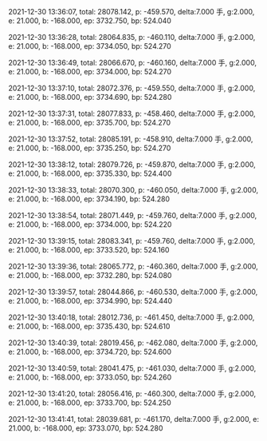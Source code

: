 2021-12-30 13:36:07, total: 28078.142, p: -459.570, delta:7.000 手, g:2.000, e: 21.000, b: -168.000, ep: 3732.750, bp: 524.040

2021-12-30 13:36:28, total: 28064.835, p: -460.110, delta:7.000 手, g:2.000, e: 21.000, b: -168.000, ep: 3734.050, bp: 524.270

2021-12-30 13:36:49, total: 28066.670, p: -460.160, delta:7.000 手, g:2.000, e: 21.000, b: -168.000, ep: 3734.000, bp: 524.270

2021-12-30 13:37:10, total: 28072.376, p: -459.550, delta:7.000 手, g:2.000, e: 21.000, b: -168.000, ep: 3734.690, bp: 524.280

2021-12-30 13:37:31, total: 28077.833, p: -458.460, delta:7.000 手, g:2.000, e: 21.000, b: -168.000, ep: 3735.700, bp: 524.270

2021-12-30 13:37:52, total: 28085.191, p: -458.910, delta:7.000 手, g:2.000, e: 21.000, b: -168.000, ep: 3735.250, bp: 524.270

2021-12-30 13:38:12, total: 28079.726, p: -459.870, delta:7.000 手, g:2.000, e: 21.000, b: -168.000, ep: 3735.330, bp: 524.400

2021-12-30 13:38:33, total: 28070.300, p: -460.050, delta:7.000 手, g:2.000, e: 21.000, b: -168.000, ep: 3734.190, bp: 524.280

2021-12-30 13:38:54, total: 28071.449, p: -459.760, delta:7.000 手, g:2.000, e: 21.000, b: -168.000, ep: 3734.000, bp: 524.220

2021-12-30 13:39:15, total: 28083.341, p: -459.760, delta:7.000 手, g:2.000, e: 21.000, b: -168.000, ep: 3733.520, bp: 524.160

2021-12-30 13:39:36, total: 28065.772, p: -460.360, delta:7.000 手, g:2.000, e: 21.000, b: -168.000, ep: 3732.280, bp: 524.080

2021-12-30 13:39:57, total: 28044.866, p: -460.530, delta:7.000 手, g:2.000, e: 21.000, b: -168.000, ep: 3734.990, bp: 524.440

2021-12-30 13:40:18, total: 28012.736, p: -461.450, delta:7.000 手, g:2.000, e: 21.000, b: -168.000, ep: 3735.430, bp: 524.610

2021-12-30 13:40:39, total: 28019.456, p: -462.080, delta:7.000 手, g:2.000, e: 21.000, b: -168.000, ep: 3734.720, bp: 524.600

2021-12-30 13:40:59, total: 28041.475, p: -461.030, delta:7.000 手, g:2.000, e: 21.000, b: -168.000, ep: 3733.050, bp: 524.260

2021-12-30 13:41:20, total: 28056.416, p: -460.300, delta:7.000 手, g:2.000, e: 21.000, b: -168.000, ep: 3733.700, bp: 524.250

2021-12-30 13:41:41, total: 28039.681, p: -461.170, delta:7.000 手, g:2.000, e: 21.000, b: -168.000, ep: 3733.070, bp: 524.280